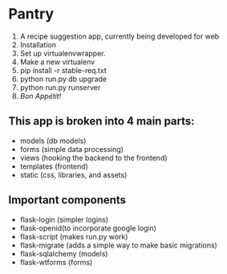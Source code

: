 Pantry
======
1. A recipe suggestion app, currently being developed for web 
2. Installation
3. Set up virtualenvwrapper.
4. Make a new virtualenv
5. pip install -r stable-req.txt
6. python run.py db upgrade
7. python run.py runserver
8. *Bon Appétit!*

This app is broken into 4 main parts:
-------------------------------------
- models (db models)
- forms (simple data processing)
- views (hooking the backend to the frontend)
- templates (frontend)
- static (css, libraries, and assets)

Important components
--------------------
- flask-login (simpler logins)
- flask-openid(to incorporate google login)
- flask-script (makes run.py work)
- flask-migrate (adds a simple way to make basic migrations)
- flask-sqlalchemy (models)
- flask-wtforms (forms)

